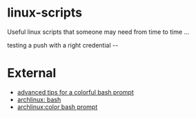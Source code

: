 # linux-scripts
Useful linux scripts that someone may need from time to time ... 

testing a push with a right credential --

# External

* [advanced tips for a colorful bash prompt](http://www.askapache.com/linux/bash-power-prompt.html)
* [archlinux: bash](https://wiki.archlinux.org/index.php/Bash)
* [archlinux:color bash prompt](https://wiki.archlinux.org/index.php/Color_Bash_Prompt_(%D0%A0%D1%83%D1%81%D1%81%D0%BA%D0%B8%D0%B9))
